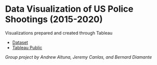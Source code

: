 <h1>Data Visualization of US Police Shootings (2015-2020)</h1>
Visualizations prepared and created through Tableau

<ul>
  <li>
    <a href="https://www.kaggle.com/ahsen1330/us-police-shootings">Dataset</a>
  </li>
  <li>
    <a href="https://public.tableau.com/app/profile/bernard.diamante/viz/us-shootings/Dashboard1">Tableau Public</a>
  </li>
</ul>
<i>Group project by Andrew Altuna, Jeremy Canlas, and Bernard Diamante</i>
